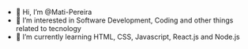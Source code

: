 - 👋 Hi, I’m @Mati-Pereira
- 👀 I’m interested in Software Development, Coding and other things related to tecnology
- 🌱 I’m currently learning HTML, CSS, Javascript, React.js and Node.js 


<!---
Mati-Pereira/Mati-Pereira is a ✨ special ✨ repository because its `README.md` (this file) appears on your GitHub profile.
You can click the Preview link to take a look at your changes.
--->
